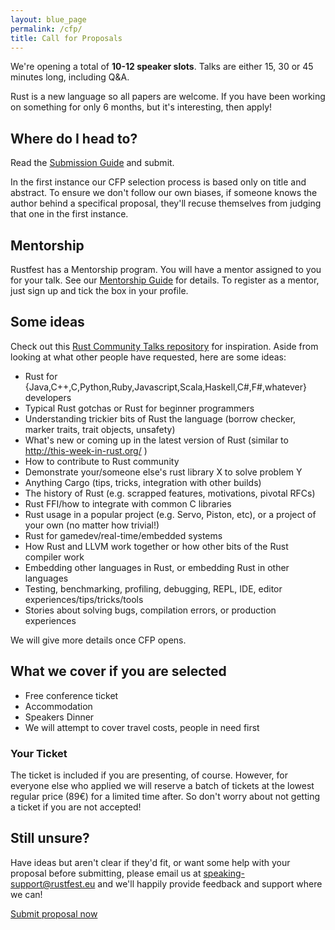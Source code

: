 ```yaml
---
layout: blue_page
permalink: /cfp/
title: Call for Proposals
---
```



We're opening a total of **10-12 speaker slots**. Talks are either 15, 30 or 45 minutes long, including Q&A.

Rust is a new language so all papers are welcome. If you have been working on something for only 6 months, but it's interesting, then apply!

## Where do I head to?

Read the [Submission Guide](https://cfp.rustfest.eu/guide) and submit.

In the first instance our CFP selection process is based only on title and abstract. To ensure we don't follow our own biases, if someone knows the author behind a specifical proposal, they'll recuse themselves from judging that one in the first instance.

## Mentorship

Rustfest has a Mentorship program. You will have a mentor assigned to you for your talk. See our [Mentorship Guide](https://cfp.rustfest.eu/mentorship) for details. To register as a mentor, just sign up and tick the box in your profile.

## Some ideas

Check out this [Rust Community Talks repository](https://github.com/rust-community/talks) for inspiration.  Aside from looking at what other people have requested, here are some ideas:

- Rust for {Java,C++,C,Python,Ruby,Javascript,Scala,Haskell,C#,F#,whatever} developers
- Typical Rust gotchas or Rust for beginner programmers
- Understanding trickier bits of Rust the language (borrow checker, marker traits, trait objects, unsafety)
- What's new or coming up in the latest version of Rust (similar to http://this-week-in-rust.org/ )
- How to contribute to Rust community
- Demonstrate your/someone else's rust library X to solve problem Y
- Anything Cargo (tips, tricks, integration with other builds)
- The history of Rust (e.g. scrapped features, motivations, pivotal RFCs)
- Rust FFI/how to integrate with common C libraries
- Rust usage in a popular project (e.g. Servo, Piston, etc), or a project of your own (no matter how trivial!)
- Rust for gamedev/real-time/embedded systems
- How Rust and LLVM work together or how other bits of the Rust compiler work
- Embedding other languages in Rust, or embedding Rust in other languages
- Testing, benchmarking, profiling, debugging, REPL, IDE, editor experiences/tips/tricks/tools
- Stories about solving bugs, compilation errors, or production experiences

We will give more details once CFP opens.


## What we cover if you are selected

- Free conference ticket
- Accommodation
- Speakers Dinner
- We will attempt to cover travel costs, people in need first

### Your Ticket

The ticket is included if you are presenting, of course. However, for everyone else who applied we will reserve a batch of tickets at the lowest regular price (89€) for a limited time after. So don't worry about not getting a ticket if you are not accepted!

## Still unsure?

Have ideas but aren't clear if they'd fit, or want some help with your proposal before submitting, please email us at <speaking-support@rustfest.eu> and we'll happily provide feedback and support where we can!

<p>
  <a class="cfp-button button primary" href="https://cfp.rustfest.eu">Submit proposal now</a>
</p>
